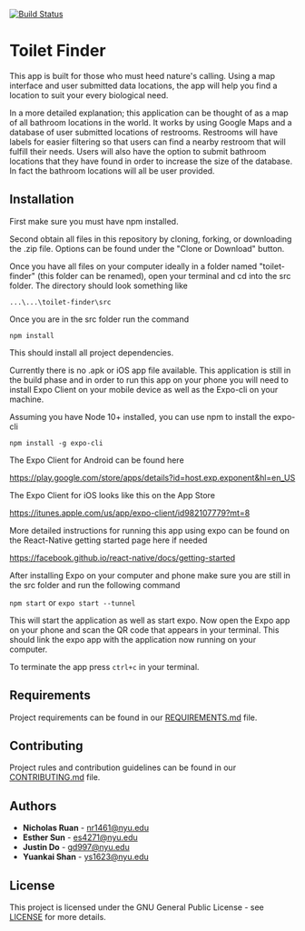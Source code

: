 [![Build Status](https://travis-ci.com/nyu-software-engineering/toilet-finder.svg?branch=master)](https://travis-ci.com/nyu-software-engineering/toilet-finder)
# Toilet Finder
This app is built for those who must heed nature's calling. Using a map interface and user submitted data locations, the app 
will help you find a location to suit your every biological need.

In a more detailed explanation; this application can be thought of as a map of all bathroom locations in the world. It works by using Google Maps and a database of user submitted locations of restrooms. Restrooms will have labels for easier filtering so that users can find a nearby restroom that will fulfill their needs. Users will also have the option to submit bathroom locations that they have found in order to increase the size of the database. In fact the bathroom locations will all be user provided. 

## Installation
First make sure you must have npm installed.

Second obtain all files in this repository by cloning, forking, or downloading the .zip file. Options can be found under the "Clone or Download" button.

Once you have all files on your computer ideally in a folder named "toilet-finder" (this folder can be renamed), open your terminal and cd into the src folder. The directory should look something like 

```...\...\toilet-finder\src```

Once you are in the src folder run the command

```npm install```

This should install all project dependencies.

Currently there is no .apk or iOS app file available. This application is still in the build phase and in order to run this app on your phone you will need to install Expo Client on your mobile device as well as the Expo-cli on your machine. 

Assuming you have Node 10+ installed, you can use npm to install the expo-cli

```npm install -g expo-cli```

The Expo Client for Android can be found here 

<https://play.google.com/store/apps/details?id=host.exp.exponent&hl=en_US>

The Expo Client for iOS looks like this on the App Store

<https://itunes.apple.com/us/app/expo-client/id982107779?mt=8>

More detailed instructions for running this app using expo can be found on the React-Native getting started page here if needed

<https://facebook.github.io/react-native/docs/getting-started>

After installing Expo on your computer and phone make sure you are still in the src folder and run the following command

```npm start``` or ```expo start --tunnel```

This will start the application as well as start expo. Now open the Expo app on your phone and scan the QR code that appears in your terminal. This should link the expo app with the application now running on your computer.

To terminate the app press `ctrl+c` in your terminal.

## Requirements
Project requirements can be found in our [REQUIREMENTS.md](REQUIREMENTS.md) file.

## Contributing
Project rules and contribution guidelines can be found in our [CONTRIBUTING.md](CONTRIBUTING.md) file.

## Authors
* **Nicholas Ruan** - nr1461@nyu.edu
* **Esther Sun** - es4271@nyu.edu
* **Justin Do** - gd997@nyu.edu
* **Yuankai Shan** - ys1623@nyu.edu

## License
This project is licensed under the GNU General Public License - see [LICENSE](LICENSE) for more details.

